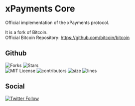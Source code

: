 # xPayments Core
Official implementation of the xPayments protocol.

It is a fork of Bitcoin.<br>
Official Bitcoin Repository: https://github.com/bitcoin/bitcoin<br>

## Github
![Forks](https://img.shields.io/github/forks/xpaymentsorg/core-xpayments?style=social)
![Stars](https://img.shields.io/github/stars/xpaymentsorg/core-xpayments?style=social)
<br>
![MIT License](https://img.shields.io/github/license/xpaymentsorg/core-xpayments)
![contributors](https://img.shields.io/github/contributors-anon/xpaymentsorg/core-xpayments) 
![size](https://img.shields.io/github/languages/code-size/xpaymentsorg/core-xpayments) 
![lines](https://img.shields.io/tokei/lines/github/xpaymentsorg/core-xpayments)

## Social
[![Twitter Follow](https://img.shields.io/twitter/follow/xPaymentsOrg.svg?style=social)](https://twitter.com/xpaymentsorg)

